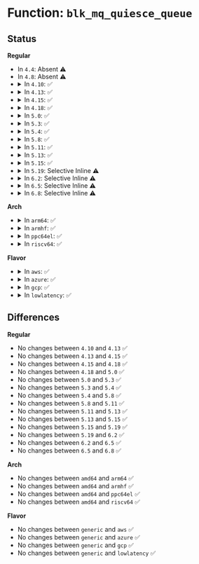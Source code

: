 # Function: <code>blk_mq_quiesce_queue</code>

## Status
<b>Regular</b>
<ul>
<li>
In <code>4.4</code>: Absent ⚠️
</li>
<li>
In <code>4.8</code>: Absent ⚠️
</li>
<li>
<details>
<summary>In <code>4.10</code>: ✅</summary>

```c
void blk_mq_quiesce_queue(struct request_queue *q);
```

**Collision:** Unique Global

**Inline:** No

**Transformation:** False

**Instances:**

```
In block/blk-mq.c (ffffffff814212d0)
Location: block/blk-mq.c:128
Inline: False
Direct callers:
  - drivers/scsi/scsi_lib.c:scsi_internal_device_block
  - drivers/md/dm-rq.c:dm_stop_queue
```
**Symbols:**

```
ffffffff814212d0-ffffffff8142137a: blk_mq_quiesce_queue (STB_GLOBAL)
```
</details>
</li>
<li>
<details>
<summary>In <code>4.13</code>: ✅</summary>

```c
void blk_mq_quiesce_queue(struct request_queue *q);
```

**Collision:** Unique Global

**Inline:** No

**Transformation:** False

**Instances:**

```
In block/blk-mq.c (ffffffff8142efe0)
Location: block/blk-mq.c:176
Inline: False
Direct callers:
  - drivers/scsi/scsi_lib.c:device_block
  - drivers/md/dm-rq.c:dm_stop_queue
```
**Symbols:**

```
ffffffff8142efe0-ffffffff8142f064: blk_mq_quiesce_queue (STB_GLOBAL)
```
</details>
</li>
<li>
<details>
<summary>In <code>4.15</code>: ✅</summary>

```c
void blk_mq_quiesce_queue(struct request_queue *q);
```

**Collision:** Unique Global

**Inline:** No

**Transformation:** False

**Instances:**

```
In block/blk-mq.c (ffffffff8145a470)
Location: block/blk-mq.c:215
Inline: False
Direct callers:
  - block/blk-core.c:blk_cleanup_queue
  - drivers/scsi/scsi_lib.c:device_block
  - drivers/md/dm-rq.c:dm_stop_queue
```
**Symbols:**

```
ffffffff8145a470-ffffffff8145a4f4: blk_mq_quiesce_queue (STB_GLOBAL)
```
</details>
</li>
<li>
<details>
<summary>In <code>4.18</code>: ✅</summary>

```c
void blk_mq_quiesce_queue(struct request_queue *q);
```

**Collision:** Unique Global

**Inline:** No

**Transformation:** False

**Instances:**

```
In block/blk-mq.c (ffffffff8148db00)
Location: block/blk-mq.c:226
Inline: False
Direct callers:
  - block/elevator.c:elevator_switch
  - block/blk-core.c:blk_cleanup_queue
  - block/blk-mq.c:blk_mq_update_nr_requests
  - drivers/scsi/scsi_lib.c:device_block
  - drivers/md/dm-rq.c:dm_stop_queue
```
**Symbols:**

```
ffffffff8148db00-ffffffff8148db8c: blk_mq_quiesce_queue (STB_GLOBAL)
```
</details>
</li>
<li>
<details>
<summary>In <code>5.0</code>: ✅</summary>

```c
void blk_mq_quiesce_queue(struct request_queue *q);
```

**Collision:** Unique Global

**Inline:** No

**Transformation:** False

**Instances:**

```
In block/blk-mq.c (ffffffff814a7390)
Location: block/blk-mq.c:230
Inline: False
Direct callers:
  - block/elevator.c:elevator_switch
  - block/blk-core.c:blk_cleanup_queue
  - block/blk-sysfs.c:queue_wb_lat_store
  - block/blk-mq.c:blk_mq_update_nr_requests
  - drivers/scsi/scsi_lib.c:device_block
  - drivers/md/dm-rq.c:dm_stop_queue
```
**Symbols:**

```
ffffffff814a7390-ffffffff814a7410: blk_mq_quiesce_queue (STB_GLOBAL)
```
</details>
</li>
<li>
<details>
<summary>In <code>5.3</code>: ✅</summary>

```c
void blk_mq_quiesce_queue(struct request_queue *q);
```

**Collision:** Unique Global

**Inline:** No

**Transformation:** False

**Instances:**

```
In block/blk-mq.c (ffffffff814d5330)
Location: block/blk-mq.c:233
Inline: False
Direct callers:
  - block/elevator.c:elevator_switch
  - block/blk-sysfs.c:queue_wb_lat_store
  - block/blk-mq.c:blk_mq_update_nr_requests
  - drivers/scsi/scsi_lib.c:device_block
  - drivers/md/dm-rq.c:dm_stop_queue
```
**Symbols:**

```
ffffffff814d5330-ffffffff814d53b0: blk_mq_quiesce_queue (STB_GLOBAL)
```
</details>
</li>
<li>
<details>
<summary>In <code>5.4</code>: ✅</summary>

```c
void blk_mq_quiesce_queue(struct request_queue *q);
```

**Collision:** Unique Global

**Inline:** No

**Transformation:** False

**Instances:**

```
In block/blk-mq.c (ffffffff814ee610)
Location: block/blk-mq.c:234
Inline: False
Direct callers:
  - block/elevator.c:elevator_switch
  - block/elevator.c:elevator_init_mq
  - block/blk-sysfs.c:queue_wb_lat_store
  - block/blk-mq.c:blk_mq_update_nr_requests
  - drivers/scsi/scsi_lib.c:device_block
  - drivers/md/dm-rq.c:dm_stop_queue
```
**Symbols:**

```
ffffffff814ee610-ffffffff814ee690: blk_mq_quiesce_queue (STB_GLOBAL)
```
</details>
</li>
<li>
<details>
<summary>In <code>5.8</code>: ✅</summary>

```c
void blk_mq_quiesce_queue(struct request_queue *q);
```

**Collision:** Unique Global

**Inline:** No

**Transformation:** False

**Instances:**

```
In block/blk-mq.c (ffffffff8154e280)
Location: block/blk-mq.c:219
Inline: False
Direct callers:
  - block/elevator.c:__elevator_change
  - block/elevator.c:__elevator_change
  - block/elevator.c:elevator_init_mq
  - block/blk-sysfs.c:queue_wb_lat_store
  - block/blk-mq.c:blk_mq_update_nr_requests
  - drivers/scsi/scsi_lib.c:device_block
  - drivers/md/dm-rq.c:dm_stop_queue
```
**Symbols:**

```
ffffffff8154e280-ffffffff8154e300: blk_mq_quiesce_queue (STB_GLOBAL)
```
</details>
</li>
<li>
<details>
<summary>In <code>5.11</code>: ✅</summary>

```c
void blk_mq_quiesce_queue(struct request_queue *q);
```

**Collision:** Unique Global

**Inline:** No

**Transformation:** False

**Instances:**

```
In block/blk-mq.c (ffffffff8156a710)
Location: block/blk-mq.c:223
Inline: False
Direct callers:
  - block/elevator.c:__elevator_change
  - block/elevator.c:__elevator_change
  - block/elevator.c:elevator_init_mq
  - block/blk-sysfs.c:queue_wb_lat_store
  - block/blk-mq.c:blk_mq_update_nr_requests
  - drivers/scsi/scsi_lib.c:device_block
  - drivers/md/dm-rq.c:dm_stop_queue
```
**Symbols:**

```
ffffffff8156a710-ffffffff8156a790: blk_mq_quiesce_queue (STB_GLOBAL)
```
</details>
</li>
<li>
<details>
<summary>In <code>5.13</code>: ✅</summary>

```c
void blk_mq_quiesce_queue(struct request_queue *q);
```

**Collision:** Unique Global

**Inline:** No

**Transformation:** False

**Instances:**

```
In block/blk-mq.c (ffffffff81572650)
Location: block/blk-mq.c:223
Inline: False
Direct callers:
  - block/elevator.c:__elevator_change
  - block/elevator.c:__elevator_change
  - block/elevator.c:elevator_init_mq
  - block/blk-sysfs.c:queue_wb_lat_store
  - block/blk-mq.c:blk_mq_update_nr_requests
  - drivers/scsi/scsi_lib.c:device_block
  - drivers/md/dm-rq.c:dm_stop_queue
```
**Symbols:**

```
ffffffff81572650-ffffffff815726d0: blk_mq_quiesce_queue (STB_GLOBAL)
```
</details>
</li>
<li>
<details>
<summary>In <code>5.15</code>: ✅</summary>

```c
void blk_mq_quiesce_queue(struct request_queue *q);
```

**Collision:** Unique Global

**Inline:** No

**Transformation:** False

**Instances:**

```
In block/blk-mq.c (ffffffff815d6c80)
Location: block/blk-mq.c:230
Inline: False
Direct callers:
  - block/elevator.c:__elevator_change
  - block/elevator.c:__elevator_change
  - block/blk-sysfs.c:queue_wb_lat_store
  - block/blk-mq.c:blk_mq_update_nr_requests
  - drivers/scsi/scsi_lib.c:device_block
  - drivers/md/dm-rq.c:dm_stop_queue
```
**Symbols:**

```
ffffffff815d6c80-ffffffff815d6d00: blk_mq_quiesce_queue (STB_GLOBAL)
```
</details>
</li>
<li>
<details>
<summary>In <code>5.19</code>: Selective Inline ⚠️</summary>

```c
void blk_mq_quiesce_queue(struct request_queue *q);
```

**Collision:** Unique Global

**Inline:** Selective

**Transformation:** False

**Instances:**

```
In block/blk-mq.c (ffffffff8168bb5c)
Location: block/blk-mq.c:280
Inline: True
Inline callers:
  - block/blk-mq.c:blk_mq_update_nr_requests
Direct callers:
  - block/elevator.c:__elevator_change
  - block/elevator.c:__elevator_change
  - block/blk-sysfs.c:queue_wb_lat_store
  - block/genhd.c:del_gendisk
  - drivers/scsi/scsi_lib.c:device_block
  - drivers/md/dm-rq.c:dm_stop_queue
```
**Symbols:**

```
ffffffff816859d0-ffffffff81685a5c: blk_mq_quiesce_queue (STB_GLOBAL)
```
</details>
</li>
<li>
<details>
<summary>In <code>6.2</code>: Selective Inline ⚠️</summary>

```c
void blk_mq_quiesce_queue(struct request_queue *q);
```

**Collision:** Unique Global

**Inline:** Selective

**Transformation:** False

**Instances:**

```
In block/blk-mq.c (ffffffff8174a23c)
Location: block/blk-mq.c:282
Inline: True
Inline callers:
  - block/blk-mq.c:blk_mq_update_nr_requests
  - block/blk-mq.c:blk_mq_update_nr_requests
Direct callers:
  - block/elevator.c:elevator_disable
  - block/elevator.c:elevator_switch
  - block/blk-sysfs.c:queue_wb_lat_store
  - block/genhd.c:del_gendisk
  - block/blk-iocost.c:ioc_cost_model_write
  - block/blk-iocost.c:ioc_qos_write
  - drivers/md/dm-rq.c:dm_stop_queue
```
**Symbols:**

```
ffffffff817437c0-ffffffff81743858: blk_mq_quiesce_queue (STB_GLOBAL)
```
</details>
</li>
<li>
<details>
<summary>In <code>6.5</code>: Selective Inline ⚠️</summary>

```c
void blk_mq_quiesce_queue(struct request_queue *q);
```

**Collision:** Unique Global

**Inline:** Selective

**Transformation:** False

**Instances:**

```
In block/blk-mq.c (ffffffff8178693f)
Location: block/blk-mq.c:241
Inline: True
Inline callers:
  - block/blk-mq.c:blk_mq_update_nr_requests
  - block/blk-mq.c:blk_mq_update_nr_requests
Direct callers:
  - block/elevator.c:elevator_disable
  - block/elevator.c:elevator_switch
  - block/blk-sysfs.c:queue_wb_lat_store
  - block/genhd.c:del_gendisk
  - block/blk-iocost.c:ioc_cost_model_write
  - block/blk-iocost.c:ioc_qos_write
  - drivers/block/virtio_blk.c:virtblk_freeze
  - drivers/md/dm-rq.c:dm_stop_queue
```
**Symbols:**

```
ffffffff8177ef30-ffffffff8177efcb: blk_mq_quiesce_queue (STB_GLOBAL)
```
</details>
</li>
<li>
<details>
<summary>In <code>6.8</code>: Selective Inline ⚠️</summary>

```c
void blk_mq_quiesce_queue(struct request_queue *q);
```

**Collision:** Unique Global

**Inline:** Selective

**Transformation:** False

**Instances:**

```
In block/blk-mq.c (ffffffff817c901c)
Location: block/blk-mq.c:241
Inline: True
Inline callers:
  - block/blk-mq.c:blk_mq_update_nr_requests
  - block/blk-mq.c:blk_mq_update_nr_requests
Direct callers:
  - block/elevator.c:elevator_disable
  - block/elevator.c:elevator_switch
  - block/blk-sysfs.c:queue_wb_lat_store
  - block/genhd.c:del_gendisk
  - block/blk-iocost.c:ioc_cost_model_write
  - block/blk-iocost.c:ioc_qos_write
  - drivers/md/dm-rq.c:dm_stop_queue
```
**Symbols:**

```
ffffffff817c1cf0-ffffffff817c1d82: blk_mq_quiesce_queue (STB_GLOBAL)
```
</details>
</li>
</ul>
<b>Arch</b>
<ul>
<li>
<details>
<summary>In <code>arm64</code>: ✅</summary>

```c
void blk_mq_quiesce_queue(struct request_queue *q);
```

**Collision:** Unique Global

**Inline:** No

**Transformation:** False

**Instances:**

```
In block/blk-mq.c (ffff8000105ed2b0)
Location: block/blk-mq.c:234
Inline: False
Direct callers:
  - block/elevator.c:elevator_switch
  - block/elevator.c:elevator_init_mq
  - block/blk-sysfs.c:queue_wb_lat_store
  - block/blk-mq.c:blk_mq_update_nr_requests
  - drivers/scsi/scsi_lib.c:device_block
  - drivers/md/dm-rq.c:dm_stop_queue
  - drivers/mmc/core/queue.c:mmc_queue_suspend
```
**Symbols:**

```
ffff8000105ed2b0-ffff8000105ed34c: blk_mq_quiesce_queue (STB_GLOBAL)
```
</details>
</li>
<li>
<details>
<summary>In <code>armhf</code>: ✅</summary>

```c
void blk_mq_quiesce_queue(struct request_queue *q);
```

**Collision:** Unique Global

**Inline:** No

**Transformation:** False

**Instances:**

```
In block/blk-mq.c (c07997c0)
Location: block/blk-mq.c:234
Inline: False
Direct callers:
  - block/elevator.c:elevator_switch
  - block/elevator.c:elevator_init_mq
  - block/blk-sysfs.c:queue_wb_lat_store
  - block/blk-mq.c:blk_mq_update_nr_requests
  - drivers/scsi/scsi_lib.c:device_block
  - drivers/mtd/mtd_blkdevs.c:del_mtd_blktrans_dev
  - drivers/md/dm-rq.c:dm_stop_queue
  - drivers/mmc/core/queue.c:mmc_queue_suspend
```
**Symbols:**

```
c07997c0-c0799848: blk_mq_quiesce_queue (STB_GLOBAL)
```
</details>
</li>
<li>
<details>
<summary>In <code>ppc64el</code>: ✅</summary>

```c
void blk_mq_quiesce_queue(struct request_queue *q);
```

**Collision:** Unique Global

**Inline:** No

**Transformation:** False

**Instances:**

```
In block/blk-mq.c (c000000000783000)
Location: block/blk-mq.c:234
Inline: False
Direct callers:
  - block/elevator.c:elevator_switch
  - block/elevator.c:elevator_init_mq
  - block/blk-sysfs.c:queue_wb_lat_store
  - block/blk-mq.c:blk_mq_update_nr_requests
  - drivers/scsi/scsi_lib.c:device_block
  - drivers/md/dm-rq.c:dm_stop_queue
```
**Symbols:**

```
c000000000783000-c0000000007830f4: blk_mq_quiesce_queue (STB_GLOBAL)
```
</details>
</li>
<li>
<details>
<summary>In <code>riscv64</code>: ✅</summary>

```c
void blk_mq_quiesce_queue(struct request_queue *q);
```

**Collision:** Unique Global

**Inline:** No

**Transformation:** False

**Instances:**

```
In block/blk-mq.c (ffffffe00042cc3a)
Location: block/blk-mq.c:234
Inline: False
Direct callers:
  - block/elevator.c:elevator_switch
  - block/elevator.c:elevator_init_mq
  - block/blk-sysfs.c:queue_wb_lat_store
  - block/blk-mq.c:blk_mq_update_nr_requests
  - drivers/scsi/scsi_lib.c:device_block
  - drivers/md/dm-rq.c:dm_stop_queue
  - drivers/mmc/core/queue.c:mmc_queue_suspend
```
**Symbols:**

```
ffffffe00042cc3a-ffffffe00042ccd4: blk_mq_quiesce_queue (STB_GLOBAL)
```
</details>
</li>
</ul>
<b>Flavor</b>
<ul>
<li>
<details>
<summary>In <code>aws</code>: ✅</summary>

```c
void blk_mq_quiesce_queue(struct request_queue *q);
```

**Collision:** Unique Global

**Inline:** No

**Transformation:** False

**Instances:**

```
In block/blk-mq.c (ffffffff814e6bf0)
Location: block/blk-mq.c:234
Inline: False
Direct callers:
  - block/elevator.c:elevator_switch
  - block/elevator.c:elevator_init_mq
  - block/blk-sysfs.c:queue_wb_lat_store
  - block/blk-mq.c:blk_mq_update_nr_requests
  - drivers/scsi/scsi_lib.c:device_block
  - drivers/nvme/host/core.c:nvme_stop_queues
  - drivers/nvme/host/pci.c:nvme_suspend_queue
  - drivers/md/dm-rq.c:dm_stop_queue
```
**Symbols:**

```
ffffffff814e6bf0-ffffffff814e6c70: blk_mq_quiesce_queue (STB_GLOBAL)
```
</details>
</li>
<li>
<details>
<summary>In <code>azure</code>: ✅</summary>

```c
void blk_mq_quiesce_queue(struct request_queue *q);
```

**Collision:** Unique Global

**Inline:** No

**Transformation:** False

**Instances:**

```
In block/blk-mq.c (ffffffff814d7160)
Location: block/blk-mq.c:234
Inline: False
Direct callers:
  - block/elevator.c:elevator_switch
  - block/elevator.c:elevator_init_mq
  - block/blk-sysfs.c:queue_wb_lat_store
  - block/blk-mq.c:blk_mq_update_nr_requests
  - drivers/scsi/scsi_lib.c:device_block
  - drivers/nvme/host/core.c:nvme_stop_queues
  - drivers/nvme/host/pci.c:nvme_suspend_queue
  - drivers/md/dm-rq.c:dm_stop_queue
```
**Symbols:**

```
ffffffff814d7160-ffffffff814d71e0: blk_mq_quiesce_queue (STB_GLOBAL)
```
</details>
</li>
<li>
<details>
<summary>In <code>gcp</code>: ✅</summary>

```c
void blk_mq_quiesce_queue(struct request_queue *q);
```

**Collision:** Unique Global

**Inline:** No

**Transformation:** False

**Instances:**

```
In block/blk-mq.c (ffffffff814e2c80)
Location: block/blk-mq.c:234
Inline: False
Direct callers:
  - block/elevator.c:elevator_switch
  - block/elevator.c:elevator_init_mq
  - block/blk-sysfs.c:queue_wb_lat_store
  - block/blk-mq.c:blk_mq_update_nr_requests
  - drivers/scsi/scsi_lib.c:device_block
  - drivers/md/dm-rq.c:dm_stop_queue
```
**Symbols:**

```
ffffffff814e2c80-ffffffff814e2d00: blk_mq_quiesce_queue (STB_GLOBAL)
```
</details>
</li>
<li>
<details>
<summary>In <code>lowlatency</code>: ✅</summary>

```c
void blk_mq_quiesce_queue(struct request_queue *q);
```

**Collision:** Unique Global

**Inline:** No

**Transformation:** False

**Instances:**

```
In block/blk-mq.c (ffffffff814fbb00)
Location: block/blk-mq.c:234
Inline: False
Direct callers:
  - block/elevator.c:elevator_switch
  - block/elevator.c:elevator_init_mq
  - block/blk-sysfs.c:queue_wb_lat_store
  - block/blk-mq.c:blk_mq_update_nr_requests
  - drivers/scsi/scsi_lib.c:device_block
  - drivers/md/dm-rq.c:dm_stop_queue
```
**Symbols:**

```
ffffffff814fbb00-ffffffff814fbb80: blk_mq_quiesce_queue (STB_GLOBAL)
```
</details>
</li>
</ul>

## Differences
<b>Regular</b>
<ul>
<li>
No changes between <code>4.10</code> and <code>4.13</code> ✅
</li>
<li>
No changes between <code>4.13</code> and <code>4.15</code> ✅
</li>
<li>
No changes between <code>4.15</code> and <code>4.18</code> ✅
</li>
<li>
No changes between <code>4.18</code> and <code>5.0</code> ✅
</li>
<li>
No changes between <code>5.0</code> and <code>5.3</code> ✅
</li>
<li>
No changes between <code>5.3</code> and <code>5.4</code> ✅
</li>
<li>
No changes between <code>5.4</code> and <code>5.8</code> ✅
</li>
<li>
No changes between <code>5.8</code> and <code>5.11</code> ✅
</li>
<li>
No changes between <code>5.11</code> and <code>5.13</code> ✅
</li>
<li>
No changes between <code>5.13</code> and <code>5.15</code> ✅
</li>
<li>
No changes between <code>5.15</code> and <code>5.19</code> ✅
</li>
<li>
No changes between <code>5.19</code> and <code>6.2</code> ✅
</li>
<li>
No changes between <code>6.2</code> and <code>6.5</code> ✅
</li>
<li>
No changes between <code>6.5</code> and <code>6.8</code> ✅
</li>
</ul>
<b>Arch</b>
<ul>
<li>
No changes between <code>amd64</code> and <code>arm64</code> ✅
</li>
<li>
No changes between <code>amd64</code> and <code>armhf</code> ✅
</li>
<li>
No changes between <code>amd64</code> and <code>ppc64el</code> ✅
</li>
<li>
No changes between <code>amd64</code> and <code>riscv64</code> ✅
</li>
</ul>
<b>Flavor</b>
<ul>
<li>
No changes between <code>generic</code> and <code>aws</code> ✅
</li>
<li>
No changes between <code>generic</code> and <code>azure</code> ✅
</li>
<li>
No changes between <code>generic</code> and <code>gcp</code> ✅
</li>
<li>
No changes between <code>generic</code> and <code>lowlatency</code> ✅
</li>
</ul>
